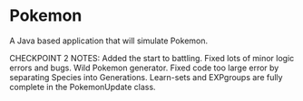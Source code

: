 Pokemon
=======

A Java based application that will simulate Pokemon.

CHECKPOINT 2 NOTES:
Added the start to battling.
Fixed lots of minor logic errors and bugs.
Wild Pokemon generator.
Fixed code too large error by separating Species into Generations.
Learn-sets and EXPgroups are fully complete in the PokemonUpdate class.